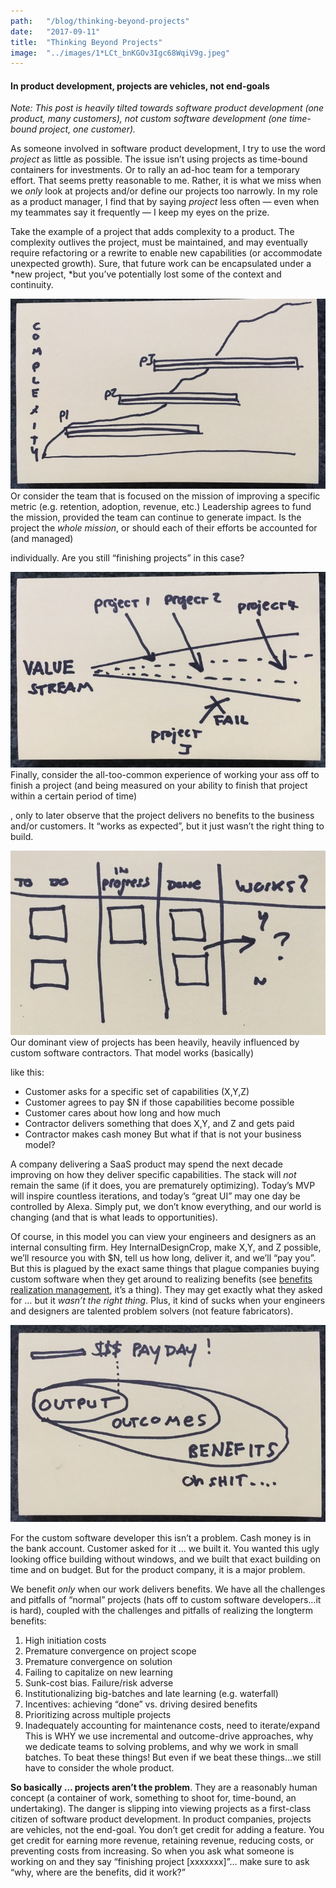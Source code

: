 ```yaml
---
path:	"/blog/thinking-beyond-projects"
date:	"2017-09-11"
title:	"Thinking Beyond Projects"
image:	"../images/1*LCt_bnKGOv3Igc68WqiV9g.jpeg"
---
```


#### In product development, projects are vehicles, not end-goals

*Note: This post is heavily tilted towards software product development (one product, many customers), not custom software development (one time-bound project, one customer).*

As someone involved in software product development, I try to use the word *project* as little as possible. The issue isn’t using projects as time-bound containers for investments. Or to rally an ad-hoc team for a temporary effort. That seems pretty reasonable to me. Rather, it is what we miss when we *only* look at projects and/or define our projects too narrowly. In my role as a product manager, I find that by saying *project* less often — even when my teammates say it frequently — I keep my eyes on the prize.

Take the example of a project that adds complexity to a product. The complexity outlives the project, must be maintained, and may eventually require refactoring or a rewrite to enable new capabilities (or accommodate unexpected growth). Sure, that future work can be encapsulated under a *new project, *but you’ve potentially lost some of the context and continuity.

![](../images/1*LCt_bnKGOv3Igc68WqiV9g.jpeg)Or consider the team that is focused on the mission of improving a specific metric (e.g. retention, adoption, revenue, etc.) Leadership agrees to fund the mission, provided the team can continue to generate impact. Is the project the *whole mission*, or should each of their efforts be accounted for (and managed)

 individually. Are you still “finishing projects” in this case?

![](../images/1*oAYMg9xcZOhPuKcD-oqOvw.jpeg)Finally, consider the all-too-common experience of working your ass off to finish a project (and being measured on your ability to finish that project within a certain period of time)

, only to later observe that the project delivers no benefits to the business and/or customers. It “works as expected”, but it just wasn’t the right thing to build.

![](../images/1*OxqR2bJMq9qu_7asDI6ElQ.jpeg)Our dominant view of projects has been heavily, heavily influenced by custom software contractors. That model works (basically)

 like this:

* Customer asks for a specific set of capabilities (X,Y,Z)
* Customer agrees to pay $N if those capabilities become possible
* Customer cares about how long and how much
* Contractor delivers something that does X,Y, and Z and gets paid
* Contractor makes cash money
But what if that is not your business model?

A company delivering a SaaS product may spend the next decade improving on how they deliver specific capabilities. The stack will *not* remain the same (if it does, you are prematurely optimizing). Today’s MVP will inspire countless iterations, and today’s “great UI” may one day be controlled by Alexa. Simply put, we don’t know everything, and our world is changing (and that is what leads to opportunities).

Of course, in this model you can view your engineers and designers as an internal consulting firm. Hey InternalDesignCrop, make X,Y, and Z possible, we’ll resource you with $N, tell us how long, deliver it, and we’ll “pay you”. But this is plagued by the exact same things that plague companies buying custom software when they get around to realizing benefits (see [benefits realization management](https://en.wikipedia.org/wiki/Benefits_realisation_management), it’s a thing). They may get exactly what they asked for … but it *wasn’t the right thing*. Plus, it kind of sucks when your engineers and designers are talented problem solvers (not feature fabricators).

![](../images/1*AHCXoqts8lJECc3IkZZdEg.jpeg)

For the custom software developer this isn’t a problem. Cash money is in the bank account. Customer asked for it … we built it. You wanted this ugly looking office building without windows, and we built that exact building on time and on budget. But for the product company, it is a major problem.

We benefit *only* when our work delivers benefits. We have all the challenges and pitfalls of “normal” projects (hats off to custom software developers…it is hard), coupled with the challenges and pitfalls of realizing the longterm benefits:

1. High initiation costs
2. Premature convergence on project scope
3. Premature convergence on solution
4. Failing to capitalize on new learning
5. Sunk-cost bias. Failure/risk adverse
6. Institutionalizing big-batches and late learning (e.g. waterfall)
7. Incentives: achieving “done” vs. driving desired benefits
8. Prioritizing across multiple projects
9. Inadequately accounting for maintenance costs, need to iterate/expand
This is WHY we use incremental and outcome-drive approaches, why we dedicate teams to solving problems, and why we work in small batches. To beat these things! But even if we beat these things…we still have to consider the whole product.

**So basically … projects aren’t the problem**. They are a reasonably human concept (a container of work, something to shoot for, time-bound, an undertaking). The danger is slipping into viewing projects as a first-class citizen of software product development. In product companies, projects are vehicles, not the end-goal. You don’t get credit for adding a feature. You get credit for earning more revenue, retaining revenue, reducing costs, or preventing costs from increasing. So when you ask what someone is working on and they say “finishing project [xxxxxxx]”… make sure to ask “why, where are the benefits, did it work?”

